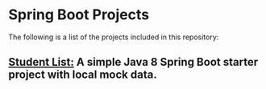 # Spring Boot Projects

The following is a list of the projects included in this repository:

## [Student List:](https://github.com/Carla-de-Beer/Java/tree/master/Spring%20Boot/Student%20List) A simple Java 8 Spring Boot starter project with local mock data.
